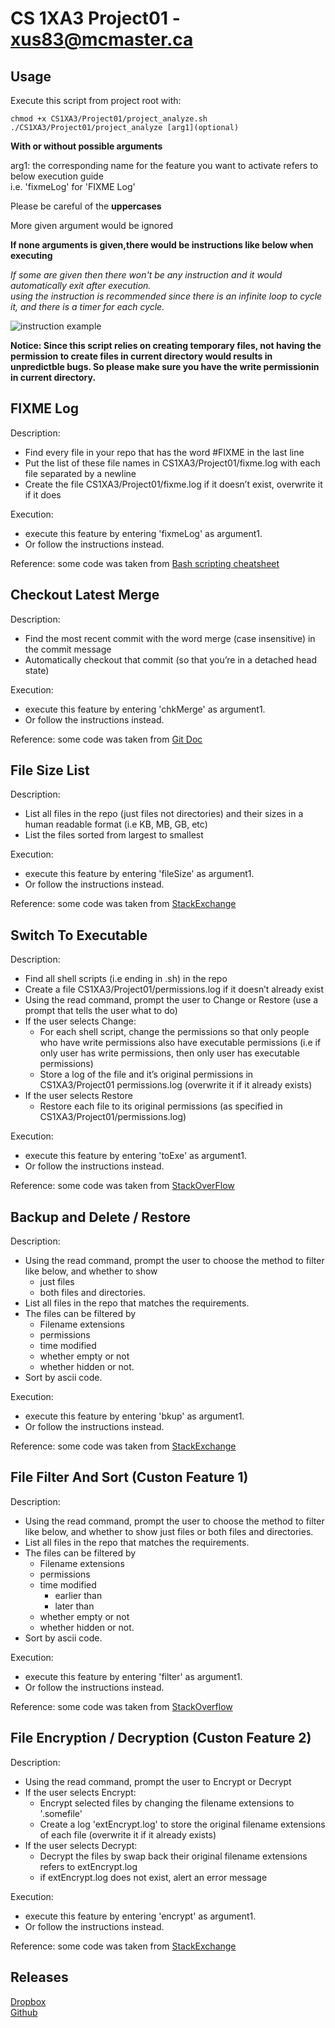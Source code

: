# CS 1XA3 Project01 - <xus83@mcmaster.ca>
## Usage
Execute this script from project root with:
```
chmod +x CS1XA3/Project01/project_analyze.sh
./CS1XA3/Project01/project_analyze [arg1](optional)
```
**With or without possible arguments**

arg1: the corresponding name for the feature you want to activate refers to below execution guide\
i.e. 'fixmeLog' for 'FIXME Log'

Please be careful of the **uppercases**

More given argument would be ignored

**If none arguments is given,there would be instructions like below when executing**

*If some are given then there won't be any instruction and it would automatically exit after execution.*\
*using the instruction is recommended since there is an infinite loop to cycle it, and there is a timer for each cycle.*

![instruction example](https://i.loli.net/2020/02/29/E3ygfYFBdQ1Jnbx.png)

**Notice: Since this script relies on creating temporary files, not having the permission to create files in current directory would results in unpredictble bugs. So please make sure you have the write permissionin in current directory.** 

##  FIXME Log
Description: 
* Find every file in your repo that has the word #FIXME in the last line
* Put the list of these file names in CS1XA3/Project01/fixme.log with each file separated by a
newline
* Create the file CS1XA3/Project01/fixme.log if it doesn’t exist, overwrite it if it does

Execution:
* execute this feature by entering 'fixmeLog' as argument1.
* Or follow the instructions instead.

Reference: some code was taken from [Bash scripting cheatsheet](https://devhints.io/bash)

## Checkout Latest Merge
Description: 
* Find the most recent commit with the word merge (case insensitive) in the commit message
* Automatically checkout that commit (so that you’re in a detached head state)

Execution: 
* execute this feature by entering 'chkMerge' as argument1. 
* Or follow the instructions instead.

Reference: some code was taken from [Git Doc](https://git-scm.com/docs)

##  File Size List
Description: 
* List all files in the repo (just files not directories) and their sizes in a human readable format (i.e
KB, MB, GB, etc)
* List the files sorted from largest to smallest

Execution:
* execute this feature by entering 'fileSize' as argument1.
* Or follow the instructions instead.

Reference: some code was taken from [StackExchange](https://unix.stackexchange.com/questions/405601/how-do-i-store-the-human-friendly-size-of-a-file-in-a-variable)

## Switch To Executable
Description: 
* Find all shell scripts (i.e ending in .sh) in the repo
* Create a file CS1XA3/Project01/permissions.log if it doesn’t already exist
* Using the read command, prompt the user to Change or Restore (use a prompt that tells the user
what to do)
* If the user selects Change:
    * For each shell script, change the permissions so that only people who have write permissions also have executable permissions (i.e if only user has write permissions, then only user has executable permissions)
    * Store a log of the file and it’s original permissions in CS1XA3/Project01 permissions.log (overwrite it if it already exists)
* If the user selects Restore
    * Restore each file to its original permissions (as specified in CS1XA3/Project01/permissions.log)

Execution:
* execute this feature by entering 'toExe' as argument1.
* Or follow the instructions instead.

Reference: some code was taken from [StackOverFlow](https://stackoverflow.com/questions/10929453/read-a-file-line-by-line-assigning-the-value-to-a-variable)

## Backup and Delete / Restore
Description: 
* Using the read command, prompt the user to choose the method to filter like below, and whether to show
    * just files
    * both files and directories.
* List all files in the repo that matches the requirements.
* The files can be filtered by 
    * Filename extensions
    * permissions
    * time modified
    * whether empty or not
    * whether hidden or not. 
* Sort by ascii code.

Execution:
* execute this feature by entering 'bkup' as argument1.
* Or follow the instructions instead.

Reference: some code was taken from [StackExchange](https://unix.stackexchange.com/questions/236029/bash-how-do-you-return-file-extensions?rq=1)

## File Filter And Sort (Custon Feature 1)
Description: 
* Using the read command, prompt the user to choose the method to filter like below, and whether to show just files or both files and directories.
* List all files in the repo that matches the requirements.
* The files can be filtered by 
    * Filename extensions
    * permissions
    * time modified
        * earlier than
        * later than
    * whether empty or not
    * whether hidden or not. 
* Sort by ascii code.

Execution:
* execute this feature by entering 'filter' as argument1.
* Or follow the instructions instead.

Reference: some code was taken from [StackOverflow](https://stackoverflow.com/questions/48230259/bash-script-to-calculate-time-difference)

## File Encryption / Decryption (Custon Feature 2)
Description: 
* Using the read command, prompt the user to Encrypt or Decrypt 
* If the user selects Encrypt:
    * Encrypt selected files by changing the filename extensions to '.somefile'
    * Create a log 'extEncrypt.log' to store the original filename extensions of each file (overwrite it if it already exists)
* If the user selects Decrypt: 
    * Decrypt the files by swap back their original filename extensions refers to extEncrypt.log
    * if extEncrypt.log does not exist, alert an error message

Execution:
* execute this feature by entering 'encrypt' as argument1.
* Or follow the instructions instead.

Reference: some code was taken from [StackExchange](https://unix.stackexchange.com/questions/236029/bash-how-do-you-return-file-extensions?rq=1)

## Releases
[Dropbox](https://www.dropbox.com/s/558o9f009kcr6ly/project_analyze.sh?dl=0)\
[Github](https://github.com/GLENNXV/CS1XA3/releases)
